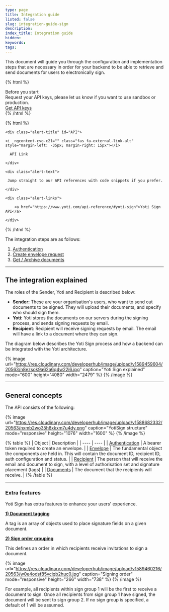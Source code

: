 ```yaml
---
type: page
title: Integration guide
listed: false
slug: integration-guide-sign
description: 
index_title: Integration guide
hidden: 
keywords: 
tags: 
---
```


This document will guide you through the configuration and implementation steps that are necessary in order for your backend to be able to retrieve and send documents for users to electronically sign.

{% html %}
<div class="alert-BYS">
   <div class="alert-title" id="BYS">
      Before you start
   </div>
   <div class="alert-text" >
      Request your API keys, please let us know if you want to use sandbox or production. 
   </div>
   <div class="alert-links"> 
         <a href="https://www.yotisign.com/app/contact-us/">Get API keys</a>
   </div>
</div>
{% /html %}

{% html %}
<div class="alert-API">

    <div class="alert-title" id="API">

    <i _ngcontent-cvo-c21="" class="fas fa-external-link-alt" style="margin-left: -35px; margin-right: 15px"></i>  

      API Link

    </div>

    <div class="alert-text">

     Jump straight to our API references with code snippets if you prefer.

    </div>

    <div class="alert-links"> 

        <a href="https://www.yoti.com/api-reference/#yoti-sign">Yoti Sign API</a>

    </div>

</div>
{% /html %}

The integration steps are as follows:

1. [Authentication](https://developers.yoti.com/yoti/authentication)
2. [Create envelope request](https://developers.yoti.com/yoti/create-an-envelope-request)
3. [Get / Archive documents](https://developers.yoti.com/yoti/recipients)

---

## The integration explained

The roles of the Sender, Yoti and Recipient is described below:

- **Sender:** These are your organisation's users, who want to send out documents to be signed. They will upload their documents, and specify who should sign them.
- **Yoti:** Yoti stores the documents on our servers during the signing process, and sends signing requests by email.
- **Recipient**: Recipient will receive signing requests by email. The email will have a link to a document where they can sign.

The diagram below describes the Yoti Sign process and how a backend can be integrated with the Yoti architecture.

{% image url="https://res.cloudinary.com/developerhub/image/upload/v1589459604/20563/n8ezsok9a62a6q4w22i6.jpg" caption="Yoti Sign explained" mode="600" height="4080" width="2479" %}
{% /image %}

---

## General concepts

The API consists of the following:

{% image url="https://res.cloudinary.com/developerhub/image/upload/v1588682332/20563/nxmb2wo35h8xkxm7u4dy.png" caption="YotiSign structure" mode="responsive" height="1076" width="1600" %}
{% /image %}

{% table %}
| Object | Description | 
| ---- | ---- | 
| [Authentication](https://developers.yoti.com/yoti/authentication) | A bearer token required to create an envelope. | 
| [Envelope](https://developers.yoti.com/yoti/create-an-envelope-request#what-is-an-envelope) | The fundamental object the components are held in. This will contain the document ID, recipient ID, auth configuration and status. | 
| [Recipient](https://developers.yoti.com/yoti/create-an-envelope-request#recipient-object) | The person that will receive the email and document to sign, with a level of authorisation set and signature placement (tags) | 
| [Documents](https://developers.yoti.com/yoti/create-an-envelope-request#file-object) | The document that the recipients will receive. | 
{% /table %}

---

### Extra features

Yoti Sign has extra features to enhance your users' experience. 

**[1) Document tagging](https://developers.yoti.com/yoti/create-an-envelope-request#recipient-object)**

A tag is an array of objects used to place signature fields on a given document. 

**[2) Sign order grouping](https://developers.yoti.com/yoti/create-an-envelope-request#recipient-object)**

This defines an order in which recipients receive invitations to sign a document. 

{% image url="https://res.cloudinary.com/developerhub/image/upload/v1589460216/20563/w0e4odsf85vciqb2huc0.jpg" caption="Signing order" mode="responsive" height="266" width="738" %}
{% /image %}

For example, all recipients within sign group 1 will be the first to receive a document to sign. Once all recipients from sign group 1 have signed, the document will be sent to sign group 2. If no sign group is specified, a default of 1 will be assumed.